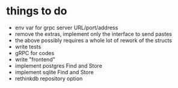 # things to do
- env var for grpc server URL/port/address
- remove the extras, implement only the interface to send pastes
- the above possibly requires a whole lot of rework of the structs
- write tests
- gRPC for codes
- write "frontend"
- implement postgres Find and Store
- implement sqlite Find and Store
- rethinkdb repository option
